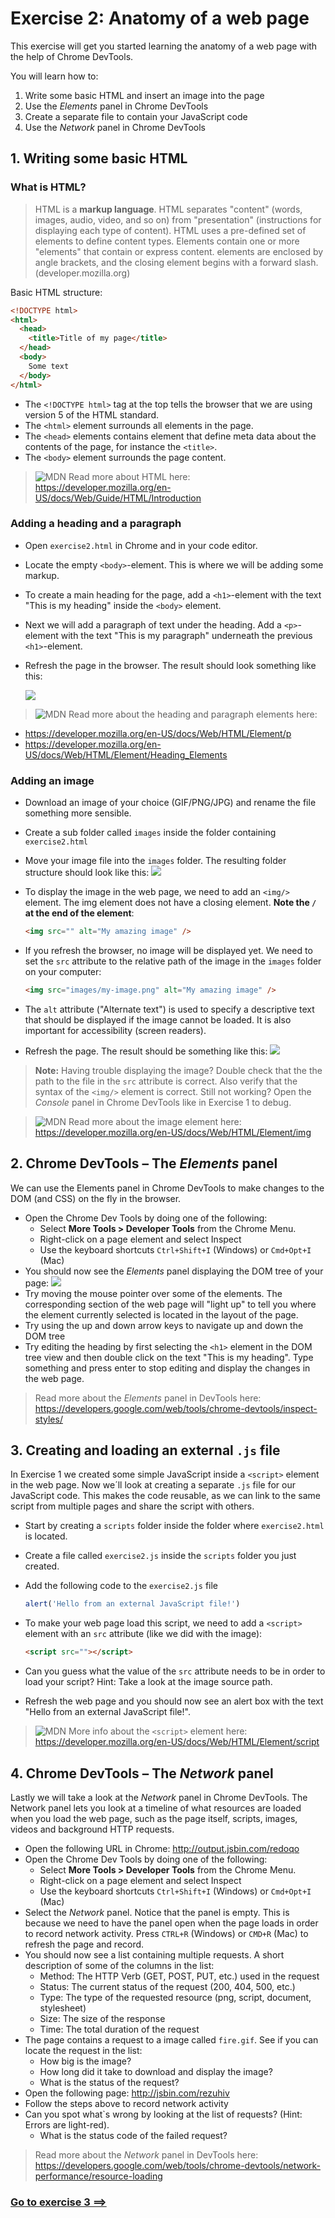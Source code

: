# Exercise 2: Anatomy of a web page

This exercise will get you started learning the anatomy of a web page with the help of Chrome DevTools.

You will learn how to:
 1. Write some basic HTML and insert an image into the page
 1. Use the _Elements_ panel in Chrome DevTools
 1. Create a separate file to contain your JavaScript code
 1. Use the _Network_ panel in Chrome DevTools


## 1. Writing some basic HTML

### What is HTML?
 > HTML is a **markup language**. HTML separates "content" (words, images, audio, video, and so on) from "presentation" (instructions for displaying each type of content). HTML uses a pre-defined set of elements to define content types. Elements contain one or more "elements" that contain or express content. elements are enclosed by angle brackets, and the closing element begins with a forward slash. (developer.mozilla.org)

 Basic HTML structure:

 ```html
 <!DOCTYPE html>
 <html>
   <head>
     <title>Title of my page</title>
   </head>
   <body>
     Some text
   </body>
 </html>
 ```

* The `<!DOCTYPE html>` tag at the top tells the browser that we are using version 5 of the HTML standard.
* The `<html>` element surrounds all elements in the page.
* The `<head>` elements contains element that define meta data about the contents of the page, for instance the `<title>`.
* The `<body>` element surrounds the page content.

> ![MDN](../mdn.png) Read more about HTML here: https://developer.mozilla.org/en-US/docs/Web/Guide/HTML/Introduction

### Adding a heading and a paragraph
* Open `exercise2.html` in Chrome and in your code editor.
* Locate the empty `<body>`-element. This is where we will be adding some markup.
* To create a main heading for the page, add a `<h1>`-element with the text "This is my heading" inside the `<body>` element.
* Next we will add a paragraph of text under the heading. Add a `<p>`-element with the text "This is my paragraph" underneath the previous `<h1>`-element.
* Refresh the page in the browser. The result should look something like this:

  ![](../exercise-2_1.png)

> ![MDN](../mdn.png) Read more about the heading and paragraph elements here:
- https://developer.mozilla.org/en-US/docs/Web/HTML/Element/p
- https://developer.mozilla.org/en-US/docs/Web/HTML/Element/Heading_Elements

### Adding an image

* Download an image of your choice (GIF/PNG/JPG) and rename the file something more sensible.
* Create a sub folder called `images` inside the folder containing `exercise2.html`
* Move your image file into the `images` folder. The resulting folder structure should look like this:
  ![](../exercise-2_2.png)
* To display the image in the web page, we need to add an `<img/>` element. The img element does not have a closing element. **Note the `/` at the end of the element**:

  ```html
  <img src="" alt="My amazing image" />
  ```

* If you refresh the browser, no image will be displayed yet. We need to set the `src` attribute to the relative path of the image in the `images` folder on your computer:

  ```html
  <img src="images/my-image.png" alt="My amazing image" />
  ```

* The `alt` attribute ("Alternate text") is used to specify a descriptive text that should be displayed if the image cannot be loaded. It is also important for accessibility (screen readers).
* Refresh the page. The result should be something like this:
![](../exercise-2_3.png)

> **Note:** Having trouble displaying the image? Double check that the the path to the file in the `src` attribute is correct. Also verify that the syntax of the `<img/>` element is correct. Still not working? Open the _Console_ panel in Chrome DevTools like in Exercise 1 to debug.

> ![MDN](../mdn.png) Read more about the image element here: https://developer.mozilla.org/en-US/docs/Web/HTML/Element/img

## 2. Chrome DevTools &ndash; The _Elements_ panel

We can use the Elements panel in Chrome DevTools to make changes to the DOM (and CSS) on the fly in the browser.

* Open the Chrome Dev Tools by doing one of the following:
  - Select **More Tools > Developer Tools** from the Chrome Menu.
  - Right-click on a page element and select Inspect
  - Use the keyboard shortcuts `Ctrl+Shift+I` (Windows) or `Cmd+Opt+I` (Mac)
* You should now see the _Elements_ panel displaying the DOM tree of your page:
![](../exercise-2_4.png)
* Try moving the mouse pointer over some of the elements. The corresponding section of the web page will "light up" to tell you where the element currently selected is located in the layout of the page.
* Try using the up and down arrow keys to navigate up and down the DOM tree
* Try editing the heading by first selecting the `<h1>` element in the DOM tree view and then double click on the text "This is my heading". Type something and press enter to stop editing and display the changes in the web page.

> Read more about the _Elements_ panel in DevTools here: https://developers.google.com/web/tools/chrome-devtools/inspect-styles/

## 3. Creating and loading an external `.js` file

In Exercise 1 we created some simple JavaScript inside a `<script>` element in the web page. Now we´ll look at creating a separate `.js` file for our JavaScript code. This makes the code reusable, as we can link to the same script from multiple pages and share the script with others.

* Start by creating a `scripts` folder inside the folder where `exercise2.html` is located.
* Create a file called `exercise2.js` inside the `scripts` folder you just created.
* Add the following code to the `exercise2.js` file

  ```javascript
  alert('Hello from an external JavaScript file!')
  ```

* To make your web page load this script, we need to add a `<script>` element with an `src` attribute (like we did with the image):

  ```html
  <script src=""></script>
  ```

* Can you guess what the value of the `src` attribute needs to be in order to load your script? Hint: Take a look at the image source path.
* Refresh the web page and you should now see an alert box with the text "Hello from an external JavaScript file!".

> ![MDN](../mdn.png) More info about the `<script>` element here: https://developer.mozilla.org/en-US/docs/Web/HTML/Element/script

## 4. Chrome DevTools &ndash; The _Network_ panel

Lastly we will take a look at the _Network_ panel in Chrome DevTools. The Network panel lets you look at a timeline of what resources are loaded when you load the web page, such as the page itself, scripts, images, videos and
background HTTP requests.

* Open the following URL in Chrome: http://output.jsbin.com/redoqo
* Open the Chrome Dev Tools by doing one of the following:
  - Select **More Tools > Developer Tools** from the Chrome Menu.
  - Right-click on a page element and select Inspect
  - Use the keyboard shortcuts `Ctrl+Shift+I` (Windows) or `Cmd+Opt+I` (Mac)
* Select the _Network_ panel. Notice that the panel is empty. This is because we need to have the panel open when the page loads in order to record network activity. Press `CTRL+R` (Windows) or `CMD+R` (Mac) to refresh the page and record.
* You should now see a list containing multiple requests. A short description of some of the columns in the list:
  - Method: The HTTP Verb (GET, POST, PUT, etc.) used in the request
  - Status: The current status of the request (200, 404, 500, etc.)
  - Type: The type of the requested resource (png, script, document, stylesheet)
  - Size: The size of the response
  - Time: The total duration of the request
* The page contains a request to a image called `fire.gif`. See if you can locate the request in the list:
  * How big is the image?
  * How long did it take to download and display the image?
  * What is the status of the request?
* Open the following page: http://jsbin.com/rezuhiv
* Follow the steps above to record network activity
* Can you spot what`s wrong by looking at the list of requests? (Hint: Errors are light-red).
  * What is the status code of the failed request?

> Read more about the _Network_ panel in DevTools here: https://developers.google.com/web/tools/chrome-devtools/network-performance/resource-loading

### [Go to exercise 3 ==>](../exercise-3/README.md)
